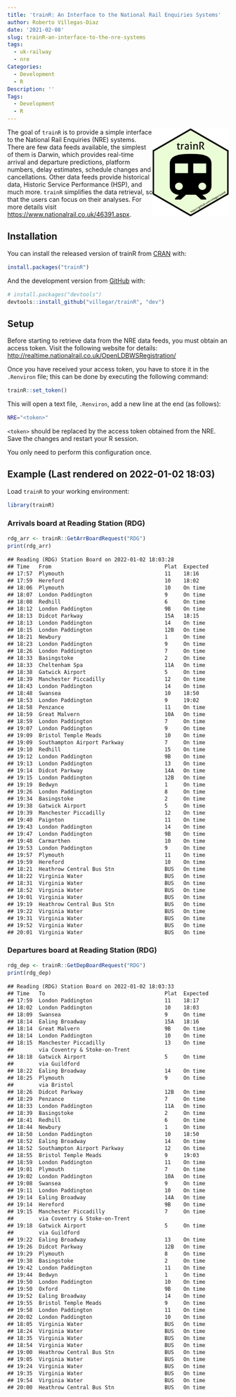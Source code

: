 ```yaml
---
title: 'trainR: An Interface to the National Rail Enquiries Systems'
author: Roberto Villegas-Diaz
date: '2021-02-08'
slug: trainR-an-interface-to-the-nre-systems
tags:
  - uk-railway
  - nre
Categories:
  - Development
  - R
Description: ''
Tags:
  - Development
  - R
---
```


<img src="https://raw.githubusercontent.com/villegar/trainR/main/inst/images/logo.png" alt="logo" align="right" height=200px/>

The goal of `trainR` is to provide a simple interface to the 
National Rail Enquiries (NRE) systems. There are few data feeds 
available, the simplest of them is Darwin, which provides real-time 
arrival and departure predictions, platform numbers, delay estimates, 
schedule changes and cancellations. Other data feeds provide historical 
data, Historic Service Performance (HSP), and much more. `trainR` 
simplifies the data retrieval, so that the users can focus on their 
analyses. For more details visit 
https://www.nationalrail.co.uk/46391.aspx.

## Installation

You can install the released version of trainR from [CRAN](https://CRAN.R-project.org) with:

``` r
install.packages("trainR")
```

And the development version from [GitHub](https://github.com/) with:

``` r
# install.packages("devtools")
devtools::install_github("villegar/trainR", "dev")
```

## Setup
Before starting to retrieve data from the NRE data feeds, you must obtain an access token. 
Visit the following website for details: http://realtime.nationalrail.co.uk/OpenLDBWSRegistration/

Once you have received your access token, you have to store it in the `.Renviron` file; this can be 
done by executing the following command:


```r
trainR::set_token()
```

This will open a text file, `.Renviron`, add a new line at the end (as follows):

```bash
NRE="<token>"
```

`<token>` should be replaced by the access token obtained from the NRE. Save the changes and restart 
your R session.

You only need to perform this configuration once.

## Example (Last rendered on 2022-01-02 18:03)

Load `trainR` to your working environment:

```r
library(trainR)
```

### Arrivals board at Reading Station (RDG)


```r
rdg_arr <- trainR::GetArrBoardRequest("RDG")
print(rdg_arr)
```

```
## Reading (RDG) Station Board on 2022-01-02 18:03:28
## Time   From                                    Plat  Expected
## 17:57  Plymouth                                11    18:16
## 17:59  Hereford                                10    18:02
## 18:06  Plymouth                                10    On time
## 18:07  London Paddington                       9     On time
## 18:08  Redhill                                 6     On time
## 18:12  London Paddington                       9B    On time
## 18:13  Didcot Parkway                          15A   18:15
## 18:13  London Paddington                       14    On time
## 18:15  London Paddington                       12B   On time
## 18:21  Newbury                                 1     On time
## 18:23  London Paddington                       9     On time
## 18:26  London Paddington                       7     On time
## 18:33  Basingstoke                             2     On time
## 18:33  Cheltenham Spa                          11A   On time
## 18:38  Gatwick Airport                         5     On time
## 18:39  Manchester Piccadilly                   12    On time
## 18:43  London Paddington                       14    On time
## 18:48  Swansea                                 10    18:50
## 18:53  London Paddington                       9     19:02
## 18:58  Penzance                                11    On time
## 18:59  Great Malvern                           10A   On time
## 18:59  London Paddington                       7     On time
## 19:07  London Paddington                       9     On time
## 19:09  Bristol Temple Meads                    10    On time
## 19:09  Southampton Airport Parkway             7     On time
## 19:10  Redhill                                 15    On time
## 19:12  London Paddington                       9B    On time
## 19:13  London Paddington                       13    On time
## 19:14  Didcot Parkway                          14A   On time
## 19:15  London Paddington                       12B   On time
## 19:19  Bedwyn                                  1     On time
## 19:26  London Paddington                       8     On time
## 19:34  Basingstoke                             2     On time
## 19:38  Gatwick Airport                         5     On time
## 19:39  Manchester Piccadilly                   12    On time
## 19:40  Paignton                                11    On time
## 19:43  London Paddington                       14    On time
## 19:47  London Paddington                       9B    On time
## 19:48  Carmarthen                              10    On time
## 19:53  London Paddington                       9     On time
## 19:57  Plymouth                                11    On time
## 19:59  Hereford                                10    On time
## 18:21  Heathrow Central Bus Stn                BUS   On time
## 18:22  Virginia Water                          BUS   On time
## 18:31  Virginia Water                          BUS   On time
## 18:52  Virginia Water                          BUS   On time
## 19:01  Virginia Water                          BUS   On time
## 19:19  Heathrow Central Bus Stn                BUS   On time
## 19:22  Virginia Water                          BUS   On time
## 19:31  Virginia Water                          BUS   On time
## 19:52  Virginia Water                          BUS   On time
## 20:01  Virginia Water                          BUS   On time
```

### Departures board at Reading Station (RDG)


```r
rdg_dep <- trainR::GetDepBoardRequest("RDG")
print(rdg_dep)
```

```
## Reading (RDG) Station Board on 2022-01-02 18:03:33
## Time   To                                      Plat  Expected
## 17:59  London Paddington                       11    18:17
## 18:02  London Paddington                       10    18:03
## 18:09  Swansea                                 9     On time
## 18:14  Ealing Broadway                         15A   18:16
## 18:14  Great Malvern                           9B    On time
## 18:14  London Paddington                       10    On time
## 18:15  Manchester Piccadilly                   13    On time
##        via Coventry & Stoke-on-Trent           
## 18:18  Gatwick Airport                         5     On time
##        via Guildford                           
## 18:22  Ealing Broadway                         14    On time
## 18:25  Plymouth                                9     On time
##        via Bristol                             
## 18:26  Didcot Parkway                          12B   On time
## 18:29  Penzance                                7     On time
## 18:33  London Paddington                       11A   On time
## 18:39  Basingstoke                             2     On time
## 18:41  Redhill                                 6     On time
## 18:44  Newbury                                 1     On time
## 18:50  London Paddington                       10    18:50
## 18:52  Ealing Broadway                         14    On time
## 18:52  Southampton Airport Parkway             12    On time
## 18:55  Bristol Temple Meads                    9     19:03
## 18:59  London Paddington                       11    On time
## 19:01  Plymouth                                7     On time
## 19:02  London Paddington                       10A   On time
## 19:08  Swansea                                 9     On time
## 19:11  London Paddington                       10    On time
## 19:14  Ealing Broadway                         14A   On time
## 19:14  Hereford                                9B    On time
## 19:15  Manchester Piccadilly                   7     On time
##        via Coventry & Stoke-on-Trent           
## 19:18  Gatwick Airport                         5     On time
##        via Guildford                           
## 19:22  Ealing Broadway                         13    On time
## 19:26  Didcot Parkway                          12B   On time
## 19:29  Plymouth                                8     On time
## 19:38  Basingstoke                             2     On time
## 19:42  London Paddington                       11    On time
## 19:44  Bedwyn                                  1     On time
## 19:50  London Paddington                       10    On time
## 19:50  Oxford                                  9B    On time
## 19:52  Ealing Broadway                         14    On time
## 19:55  Bristol Temple Meads                    9     On time
## 19:58  London Paddington                       11    On time
## 20:02  London Paddington                       10    On time
## 18:05  Virginia Water                          BUS   On time
## 18:24  Virginia Water                          BUS   On time
## 18:35  Virginia Water                          BUS   On time
## 18:54  Virginia Water                          BUS   On time
## 19:00  Heathrow Central Bus Stn                BUS   On time
## 19:05  Virginia Water                          BUS   On time
## 19:24  Virginia Water                          BUS   On time
## 19:35  Virginia Water                          BUS   On time
## 19:54  Virginia Water                          BUS   On time
## 20:00  Heathrow Central Bus Stn                BUS   On time
```

